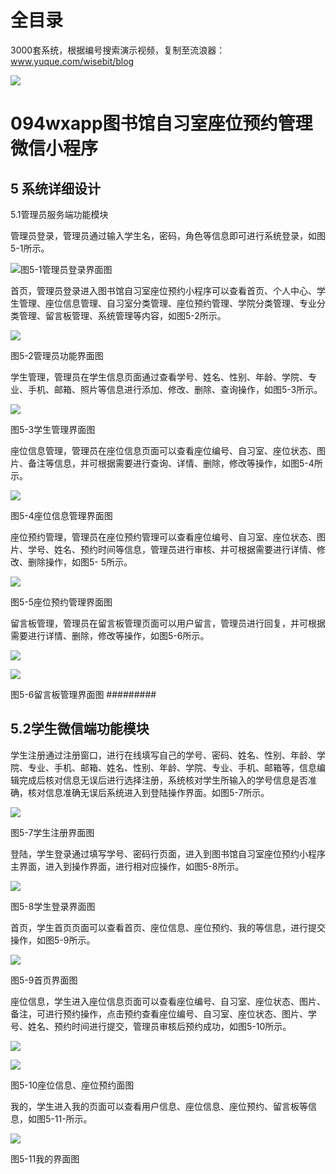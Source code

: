 # 全目录

3000套系统，根据编号搜索演示视频，复制至流浪器：www.yuque.com/wisebit/blog


![](https://bitwise.oss-cn-heyuan.aliyuncs.com/2024/11/06/qq_wechat.png)
# 094wxapp图书馆自习室座位预约管理微信小程序

## 5 系统详细设计

5.1管理员服务端功能模块

管理员登录，管理员通过输入学生名，密码，角色等信息即可进行系统登录，如图5-1所示。

![](/md/blog.011.png)图5-1管理员登录界面图

首页，管理员登录进入图书馆自习室座位预约小程序可以查看首页、个人中心、学生管理、座位信息管理、自习室分类管理、座位预约管理、学院分类管理、专业分类管理、留言板管理、系统管理等内容，如图5-2所示。

![](/md/blog.012.png)

图5-2管理员功能界面图


学生管理，管理员在学生信息页面通过查看学号、姓名、性别、年龄、学院、专业、手机、邮箱、照片等信息进行添加、修改、删除、查询操作，如图5-3所示。

![](/md/blog.013.png)

图5-3学生管理界面图

座位信息管理，管理员在座位信息页面可以查看座位编号、自习室、座位状态、图片、备注等信息，并可根据需要进行查询、详情、删除，修改等操作，如图5-4所示。

![](/md/blog.014.png)

图5-4座位信息管理界面图

座位预约管理，管理员在座位预约管理可以查看座位编号、自习室、座位状态、图片、学号、姓名、预约时间等信息，管理员进行审核、并可根据需要进行详情、修改、删除操作，如图5- 5所示。

![](/md/blog.015.png)

图5-5座位预约管理界面图

留言板管理，管理员在留言板管理页面可以用户留言，管理员进行回复，并可根据需要进行详情、删除，修改等操作，如图5-6所示。

![](/md/blog.016.png)

![](/md/blog.017.png)

图5-6留言板管理界面图
#########

## 5.2学生微信端功能模块
学生注册通过注册窗口，进行在线填写自己的学号、密码、姓名、性别、年龄、学院、专业、手机、邮箱、姓名、性别、年龄、学院、专业、手机、邮箱等，信息编辑完成后核对信息无误后进行选择注册，系统核对学生所输入的学号信息是否准确，核对信息准确无误后系统进入到登陆操作界面。如图5-7所示。

![](/md/blog.018.png)

图5-7学生注册界面图

登陆，学生登录通过填写学号、密码行页面，进入到图书馆自习室座位预约小程序主界面，进入到操作界面，进行相对应操作，如图5-8所示。

![](/md/blog.019.png)

图5-8学生登录界面图

首页，学生首页页面可以查看首页、座位信息、座位预约、我的等信息，进行提交操作，如图5-9所示。

![](/md/blog.020.png)

图5-9首页界面图

座位信息，学生进入座位信息页面可以查看座位编号、自习室、座位状态、图片、备注，可进行预约操作，点击预约查看座位编号、自习室、座位状态、图片、学号、姓名、预约时间进行提交，管理员审核后预约成功，如图5-10所示。

![](/md/blog.021.png)

![](/md/blog.022.png)

图5-10座位信息、座位预约面图

我的，学生进入我的页面可以查看用户信息、座位信息、座位预约、留言板等信息，如图5-11-所示。

![](/md/blog.023.png)

图5-11我的界面图
